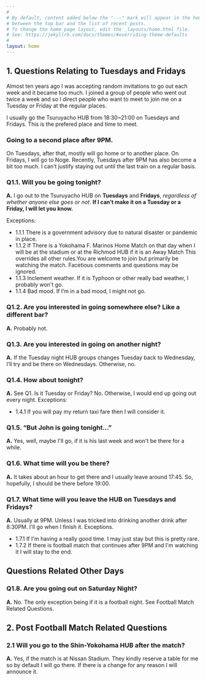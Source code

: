 ```yaml
---
#
# By default, content added below the "---" mark will appear in the home page
# between the top bar and the list of recent posts.
# To change the home page layout, edit the _layouts/home.html file.
# See: https://jekyllrb.com/docs/themes/#overriding-theme-defaults
#
layout: home
---
```


## 1. Questions Relating to Tuesdays and Fridays

Almost ten years ago I was accepting random invitations to go out each week and it became too much. I joined a group of people who went out twice a week and so I direct people who want to meet to join me on a Tuesday or Friday at the regular places.

I usually go the Tsuruyacho HUB from 18:30~21:00 on Tuesdays and Fridays. This is the prefered place and time to meet. 

### Going to a second place after 9PM.

On Tuesdays, after that, mostly will go home or to another place. On Fridays, I will go to Noge. Recently, Tuesdays after 9PM has also become a bit too much. I can't justify staying out until the last train on a regular basis. 

### Q1.1. Will you be going tonight?
**A.** I go out to the Tsuruyacho HUB on **Tuesdays** and **Fridays**, *regardless of whether anyone else goes or not*. **If I can’t make it on a Tuesday or a Friday, I will let you know.**

Exceptions:  
* 1.1.1 There is a government advisory due to natural disaster or pandemic in place.
* 1.1.2 If There is a Yokohama F. Marinos Home Match on that day when I will be at the stadium or at the Richmod HUB if it is an Away Match This overrides all other rules.You are welcome to join but primarily be watching the match. Facetious comments and questions may be ignored.  
* 1.1.3 Inclement weather. If it is Typhoon or other really bad weather, I probably won't go.
* 1.1.4 Bad mood. If I’m in a bad mood, I might not go.

### Q1.2. Are you interested in going somewhere else? Like a different bar?
**A.** Probably not.

### Q1.3. Are you interested in going on another night?
**A.** If the Tuesday night HUB groups changes Tuesday back to Wednesday, I’ll try and be there on Wednesdays. Otherwise, no.

### Q1.4. How about tonight?
**A.** See Q1. Is it Tuesday or Friday? No. Otherwise, I would end up going out every night. 
Exceptions:
* 1.4.1 If you will pay my return taxi fare then I will consider it. 

### Q1.5. “But John is going tonight…”
**A.** Yes, well, maybe I'll go, if it is his last week and won't be there for a while.

### Q1.6. What time will you be there?
**A.** It takes about an hour to get there and I usually leave around 17:45. So, hopefully, I should be there before 19:00.

### Q1.7. What time will you leave the HUB on Tuesdays and Fridays?
**A.** Usually at 9PM. Unless I was tricked into drinking another drink after 8:30PM. I'll go when I finish it.
Exceptions.
* 1.7.1 If I'm having a really good time. I may just stay but this is pretty rare.
* 1.7.2 If there is football match that continues after 9PM and I'm watching it I will stay to the end.

## Questions Related Other Days

### Q1.8. Are you going out on Saturday Night?
**A.** No. The only exception being if it is a football night. See Football Match Related Questions.

## 2. Post Football Match Related Questions

### 2.1 Will you go to the Shin-Yokohama HUB after the match?
**A.** Yes, if the match is at Nissan Stadium. They kindly reserve a table for me so by default I will go there. If there is a change for any reason I will announce it.
